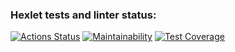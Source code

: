 ### Hexlet tests and linter status:
[![Actions Status](https://github.com/GulshatNigma/php-project-57/workflows/hexlet-check/badge.svg)](https://github.com/GulshatNigma/php-project-57/actions)
[![Maintainability](https://api.codeclimate.com/v1/badges/cc3a2f5c03f4498a0e1b/maintainability)](https://codeclimate.com/github/GulshatNigma/php-project-57/maintainability)
[![Test Coverage](https://api.codeclimate.com/v1/badges/cc3a2f5c03f4498a0e1b/test_coverage)](https://codeclimate.com/github/GulshatNigma/php-project-57/test_coverage)
